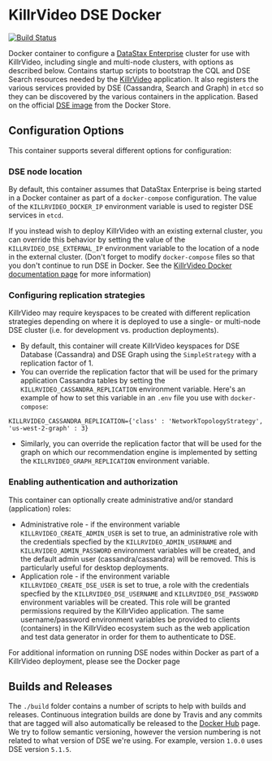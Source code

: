 # KillrVideo DSE Docker

[![Build Status](https://travis-ci.org/KillrVideo/killrvideo-dse-config.svg?branch=master)](https://travis-ci.org/KillrVideo/killrvideo-dse-config)

Docker container to configure a [DataStax Enterprise][dse] cluster for use with KillrVideo,
including single and multi-node clusters, with options as described below. Contains startup 
scripts to bootstrap the CQL and DSE Search resources needed by the [KillrVideo][killrvideo] 
application. It also registers the various services provided by DSE (Cassandra, Search and Graph) in
<code>etcd</code> so they can be discovered by the various containers in the application.
Based on the official [DSE image][dse-docker] from the Docker Store.

## Configuration Options

This container supports several different options for configuration:

### DSE node location
By default, this container assumes that DataStax Enterprise is being started in a Docker container
as part of a <code>docker-compose</code> configuration. The value of the `KILLRVIDEO_DOCKER_IP` 
environment variable is used to register DSE services in <code>etcd</code>. 

If you instead wish to deploy KillrVideo with an existing external cluster, you can override this 
behavior by setting the value of the `KILLRVIDEO_DSE_EXTERNAL_IP` environment variable to the location 
of a node in the external cluster. (Don't forget to modify <code>docker-compose</code> files so that
you don't continue to run DSE in Docker. See the [KillrVideo Docker documentation page][docker-doc] 
for more information) 

### Configuring replication strategies 
KillrVideo may require keyspaces to be created with different replication strategies depending
on where it is deployed to use a single- or multi-node DSE cluster (i.e. for development vs. 
production deployments). 

- By default, this container will create KillrVideo keyspaces for DSE Database (Cassandra) 
and DSE Graph using the <code>SimpleStrategy</code> with a replication factor of 1.
- You can override the replication factor that will be used for the primary application Cassandra
tables by setting the `KILLRVIDEO_CASSANDRA_REPLICATION` environment variable. Here's an example
of how to set this variable in an <code>.env</code> file you use with <code>docker-compose</code>:
```
KILLRVIDEO_CASSANDRA_REPLICATION={'class' : 'NetworkTopologyStrategy', 'us-west-2-graph' : 3}
```
- Similarly, you can override the replication factor that will be used for the graph on which our 
recommendation engine is implemented by setting the `KILLRVIDEO_GRAPH_REPLICATION` environment variable. 

### Enabling authentication and authorization
This container can optionally create administrative and/or standard (application) roles:

- Administrative role - if the environment variable `KILLRVIDEO_CREATE_ADMIN_USER` is set to true, 
an administrative role with the credentials specfied by the `KILLRVIDEO_ADMIN_USERNAME` and
`KILLRVIDEO_ADMIN_PASSWORD` environment variables will be created, and the default admin user 
(cassandra/cassandra) will be removed. This is particularly useful for desktop deployments.
- Application role - if the environment variable `KILLRVIDEO_CREATE_DSE_USER` is set to true, 
  a role with the credentials specfied by the `KILLRVIDEO_DSE_USERNAME` and
  `KILLRVIDEO_DSE_PASSWORD` environment variables will be created. This role will be granted
  permissions required by the KillrVideo application. The same username/password environment
  variables be provided to clients (containers) in the KillrVideo ecosystem 
  such as the web application and test data generator in order for them to authenticate
  to DSE.

For additional information on running DSE nodes within Docker as part of a KillrVideo deployment,
please see the Docker page

## Builds and Releases

The `./build` folder contains a number of scripts to help with builds and releases. Continuous
integration builds are done by Travis and any commits that are tagged will also automatically
be released to the [Docker Hub][docker-hub] page. We try to follow semantic versioning,
however the version numbering is not related to what version of DSE we're using. For example,
version `1.0.0` uses DSE version `5.1.5`.

[dse]: http://www.datastax.com/products/datastax-enterprise
[killrvideo]: https://killrvideo.github.io/
[dse-docker]: https://store.docker.com/images/datastax
[docker-hub]: https://hub.docker.com/r/killrvideo/killrvideo-dse/
[docker-doc]: https://killrvideo.github.io/docs/guides/docker/